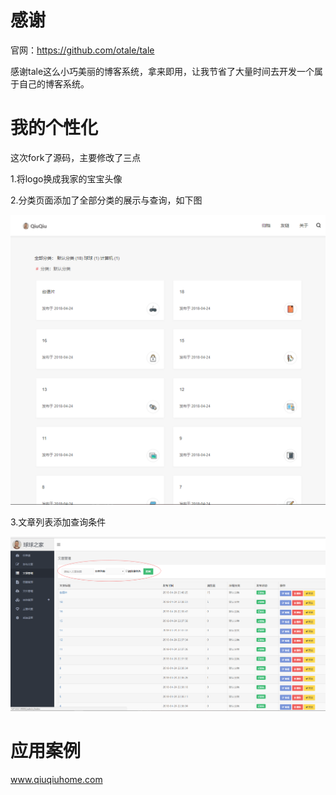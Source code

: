 # 感谢
官网：https://github.com/otale/tale

感谢tale这么小巧美丽的博客系统，拿来即用，让我节省了大量时间去开发一个属于自己的博客系统。

# 我的个性化

这次fork了源码，主要修改了三点

1.将logo换成我家的宝宝头像

2.分类页面添加了全部分类的展示与查询，如下图

![](https://github.com/wm5920/tale/blob/master/picture/categories.png)

3.文章列表添加查询条件

![](https://github.com/wm5920/tale/blob/master/picture/articles.png)

# 应用案例

www.qiuqiuhome.com


